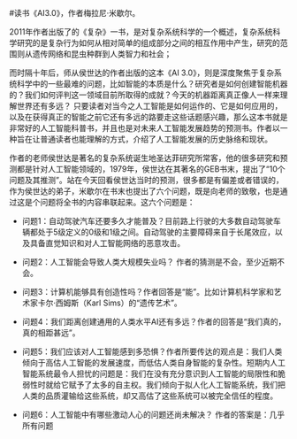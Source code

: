 \#读书《AI3.0》，作者梅拉尼·米歇尔。

2011年作者出版了的《复杂》一书，是对复杂系统科学的一个概述，复杂系统科学研究的是复杂行为如何从相对简单的组成部分之间的相互作用中产生，研究的范围则从遗传网络和昆虫种群到人类智力和社会；

而时隔十年后，师从侯世达的作者出版的这本《AI 3.0》，则是深度聚焦于复杂系统科学中的一些最难的问题，比如智能的本质是什么？研究者是如何创建智能机器的？我们如何评判这一领域目前所取得的成就？今天的机器距离真正像人一样来理解世界还有多远？ 只要读者对当今之人工智能是如何运作的、它是如何应用的，以及在获得真正的智能之前它还有多远的路要走这些话题感兴趣，那么这本书就是非常好的人工智能科普书，并且也是对未来人工智能发展趋势的预测书。作者以一种旨在让普通读者也能理解的方式，介绍了人工智能发展的历史脉络和现状。

作者的老师侯世达是著名的复杂系统诞生地圣达菲研究所常客，他的很多研究和预测都是针对人工智能领域的，1979年，侯世达在其著名的GEB书末，提出了“10个问题及其推测”。站在今天回看侯世达当时的预测，很多都是有偏差或者错误的，作为侯世达的弟子，米歇尔在书末也提出了六个问题，既是向老师的致敬，也是通过这是个问题将全书的内容串联起来。这六个问题是：

- 问题1：自动驾驶汽车还要多久才能普及？目前路上行驶的大多数自动驾驶车辆都处于5级定义的0级和1级之间。自动驾驶的主要障碍来自于长尾效应，以及具备直觉知识和对人工智能网络的恶意攻击。

- 问题2：人工智能会导致人类大规模失业吗？ 作者的猜测是不会，至少近期不会。

- 问题3：计算机能够具有创造性吗？作者回答是“能”。比如计算机科学家和艺术家卡尔·西姆斯（Karl Sims）的“遗传艺术”。

- 问题4：我们距离创建通用的人类水平AI还有多远？作者的回答是“我们真的，真的相距甚远”。

- 问题5：我们应该对人工智能感到多恐惧？作者所要传达的观点是：我们人类倾向于高估人工智能的发展速度，而低估人类自身智能的复杂性。短期内人工智能系统最令人担忧的问题是：我们在没有充分意识到人工智能的局限性和脆弱性时就给它赋予了太多的自主权。我们倾向于拟人化人工智能系统，我们把人类的品质灌输给这些系统，却又高估了这些系统可以被完全信任的程度。

- 问题6：人工智能中有哪些激动人心的问题还尚未解决？ 作者的答案是：几乎所有问题

  



